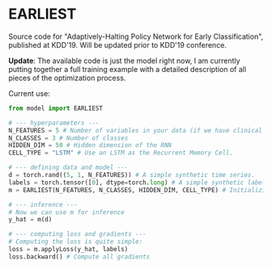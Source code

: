 # EARLIEST
Source code for "Adaptively-Halting Policy Network for Early Classification", published at KDD'19.
Will be updated prior to KDD'19 conference.

**Update**: The available code is just the model right now, I am currently putting together a full training example with a detailed description of all pieces of the optimization process.

Current use:
```python
from model import EARLIEST

# --- hyperparameters ---
N_FEATURES = 5 # Number of variables in your data (if we have clinical time series recording both heart rate and blood pressure, this would be a 2-dimensional time series, regardless of the number of timesteps)
N_CLASSES = 3 # Number of classes
HIDDEN_DIM = 50 # Hidden dimension of the RNN
CELL_TYPE = "LSTM" # Use an LSTM as the Recurrent Memory Cell.

# --- defining data and model ---
d = torch.rand((5, 1, N_FEATURES)) # A simple synthetic time series.
labels = torch.tensor([0], dtype=torch.long) # A simple synthetic label.
m = EARLIEST(N_FEATURES, N_CLASSES, HIDDEN_DIM, CELL_TYPE) # Initializing the model

# --- inference ---
# Now we can use m for inference
y_hat = m(d)

# --- computing loss and gradients ---
# Computing the loss is quite simple:
loss = m.applyLoss(y_hat, labels)
loss.backward() # Compute all gradients
```
